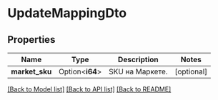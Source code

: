 # UpdateMappingDto

## Properties

Name | Type | Description | Notes
------------ | ------------- | ------------- | -------------
**market_sku** | Option<**i64**> | SKU на Маркете. | [optional]

[[Back to Model list]](../README.md#documentation-for-models) [[Back to API list]](../README.md#documentation-for-api-endpoints) [[Back to README]](../README.md)


